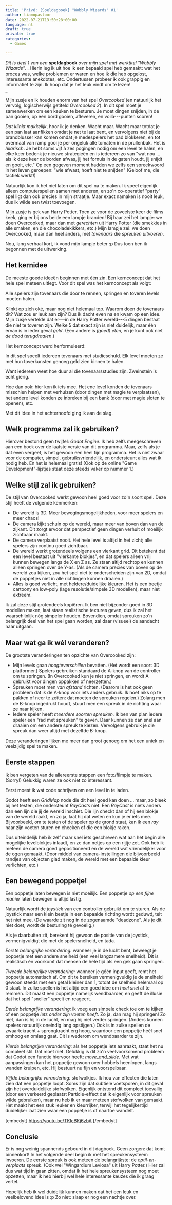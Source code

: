 ```yaml
---
title: 'Privé: [Speldagboek] "Wobbly Wizards" #1'
author: tiamopastoor
date: 2022-07-21T13:50:28+00:00
language: nl
draft: true
private: true
categories:
  - Games

---
```

_Dit is deel 1 van een_ **speldagboek** _over mijn spel met werktitel "Wobbly Wizards"_. _Hierin leg ik uit hoe ik een bepaald spel heb gemaakt: wat het proces was, welke problemen er waren en hoe ik die heb opgelost, interessante anekdotes, etc. Ondertussen probeer ik ook grappig en informatief te zijn. Ik hoop dat je het leuk vindt om te lezen!  
_ 

Mijn zusje en ik houden enorm van het spel _Overcooked_ (en natuurlijk het vervolg, logischerwijs getiteld _Overcooked 2_). In dit spel moet je samenwerken om een keuken te besturen. Je moet dingen snijden, in de pan gooien, op een bord gooien, afleveren, en voilà---punten scoren!

_Dat klinkt makkelijk_, hoor ik je denken. Wacht maar. Wacht maar totdat je een pan laat aanfikken omdat je net te laat bent, en vervolgens niet bij de brandblusser kan komen omdat je medespelers het pad blokkeren, en tot overmaat van ramp gooi je per ongeluk alle tomaten in de prullenbak. Het is _hilarisch_. Je hebt soms vijf à zes pogingen nodig om een level te halen, en elke keer bedenk je nieuwe strategieën en is iedereen zo van "wat nou ... als ik deze keer de borden afwas, jij het fornuis in de gaten houdt, jij snijdt en gooit, etc." Op een gegeven moment hadden we zelfs een spreekwoord in het leven geroepen: "wie afwast, hoeft niet te snijden" (Geloof me, die tactiek werkt!)

Natuurlijk kon ik het niet laten om dit spel na te maken. Ik speel eigenlijk alleen computerspellen samen met anderen, en zo'n co-operatief "party" spel ligt dan ook precies in mijn straatje. Maar exact namaken is nooit leuk, dus ik wilde een twist toevoegen.

Mijn zusje is gek van Harry Potter. Toen ze voor de zoveelste keer de films keek, ging er bij ons beide een lampje branden! Bij haar zei het lampje: we doen Overcooked, maar dan met _gerechten_ uit Harry Potter (die smekkies in alle smaken, en die chocoladekikkers, etc.) Mijn lampje zei: we doen Overcooked, maar dan heel anders, met _tovenaars_ die _spreuken uitvoeren_.

Nou, lang verhaal kort, ik vond mijn lampje beter :p Dus toen ben ik begonnen met de uitwerking.

## Het kernidee

De meeste goede ideeën beginnen met één zin. Een kernconcept dat het hele spel meteen uitlegt. Voor dit spel was het kernconcept als volgt:

Alle spelers zijn tovenaars die door te rennen, springen en toveren levels moeten halen.


Klinkt op zich oké, maar nog niet helemaal top. Waarom doen de tovenaars dit? Wat zou er leuk aan zijn? Dus ik dacht even na en kwam op een idee. Mijn zusje vertelde dat er---in de Harry Potter wereld---5 dingen bestaat die niet te toveren zijn. Welke 5 dat exact zijn is niet duidelijk, maar één ervan is in ieder geval _geld_. (Een andere is _(goed) eten_, en je kunt ook niet _de dood terugdraaien_.)

Het kernconcept werd herformuleerd:

In dit spel speelt iedereen tovenaars met studieschuld. Elk level moeten ze met hun toverkunsten genoeg geld zien binnen te halen.

Want iedereen weet hoe duur al die tovenaarsstudies zijn. Zweinstein is echt gierig.

Hoe dan ook: hier kon ik iets mee. Het ene level konden de tovenaars misschien helpen met verhuizen (door dingen met magie te verplaatsen), het andere level konden ze inbreken bij een bank (door met magie sloten te openen), etc.

Met dit idee in het achterhoofd ging ik aan de slag.

## Welk programma zal ik gebruiken?

Hierover bestond geen twijfel: _Godot Engine_. Ik heb zelfs meegeschreven aan een boek over de laatste versie van dit programma. Maar, zelfs als je dat even vergeet, is het gewoon een heel fijn programma. Het is niet zwaar voor de computer, simpel, gebruiksvriendelijk, en ondersteunt alles wat ik nodig heb. En het is helemaal gratis! (Ook op de online "Game Development"-lijstjes staat deze steeds vaker op nummer 1.)

## Welke stijl zal ik gebruiken?

De stijl van Overcooked werkt gewoon heel goed voor zo'n soort spel. Deze stijl heeft de volgende kenmerken:

  * De wereld is 3D. Meer bewegingsmogelijkheden, voor meer spelers en meer chaos!
  * De camera kijkt schuin op de wereld, maar meer van boven dan van de zijkant. Dit zorgt ervoor dat perspectief geen dingen verhult of moeilijk zichtbaar maakt.
  * De camera verplaatst nooit. Het hele level is altijd in het zicht; alle spelers zijn continu goed zichtbaar.
  * De wereld werkt grotendeels volgens een vierkant grid. Dit betekent dat een level bestaat uit "vierkante blokjes", en dat spelers alleen vrij kunnen bewegen langs de X en Z as. Ze staan altijd rechtop en kunnen alleen springen over de Y-as. (Als de camera precies van boven op de wereld zou kijken, zou het spel niet te onderscheiden zijn van 2D, omdat de poppetjes niet in alle richtingen kunnen draaien.)
  * Alles is goed verlicht, met heldere/duidelijke kleuren. Het is een beetje cartoony en low-poly (lage resolutie/simpele 3D modellen), maar niet extreem.

Ik zal deze stijl grotendeels kopiëren. Ik ben niet bijzonder goed in 3D modellen maken, laat staan realistische textures geven, dus ik zal het waarschijnlijk nóg simpeler houden. Bovendien, omdat spreuken zo'n belangrijk deel van het spel gaan worden, zal daar (visueel) de aandacht naar uitgaan.

## Maar wat ga ik wél veranderen?

De grootste veranderingen ten opzichte van Overcooked zijn:

  * Mijn levels gaan _hoogteverschillen_ bevatten. (Het wordt een soort 3D platformer.) Spelers gebruiken standaard de A-knop van de controller om te springen. (In Overcooked kun je niet springen, en wordt A gebruikt voor dingen oppakken of neerzetten.)
  * Spreuken moet men _van afstand_ richten. (Daarom is het ook geen probleem dat ik de A-knop voor iets anders gebruik. Ik hoef niks op te pakken of neer te zetten: dat moeten de spreuken regelen.) Zolang men de B-knop ingedrukt houdt, stuurt men een spreuk in de richting waar ze naar kijken.
  * Iedere speler heeft _meerdere soorten spreuken._ Ik ben van plan iedere speler een "rad met spreuken" te geven. Daar kunnen ze dan snel aan draaien om een andere spreuk te kiezen. Vervolgens gebruik je die spreuk dan weer altijd met dezelfde B-knop.

Deze veranderingen lijken me meer dan groot genoeg om het een uniek en veelzijdig spel te maken.

## Eerste stappen

Ik ben vergeten van de allereerste stappen een foto/filmpje te maken. (Sorry!) Gelukkig waren ze ook niet zo interessant.

Eerst moest ik wat code schrijven om een level in te laden.

Godot heeft een _GridMap_ node die dit heel goed kan doen ... maar, zo bleek bij het testen, die ondersteunt _RayCasts_ niet. Een _RayCast_ is niets anders dan een lijn die jij de wereld inschiet. Die lijn checkt dan of hij een blokje van de wereld raakt, en zo ja, laat hij dat weten en kun je er iets mee. Bijvoorbeeld, om te testen of de speler op de grond staat, kan ik een _ray_ naar zijn voeten sturen en checken of die een blokje raken.

Dus uiteindelijk heb ik zelf maar snel iets geschreven wat aan het begin alle mogelijke levelblokjes inlaadt, en ze dan netjes op een rijtje zet. Ook heb ik meteen de camera goed gepositioneerd en de wereld wat vriendelijker voor de ogen gemaakt. (Door middel van camera-instellingen die bijvoorbeeld randjes van objecten glad maken, de wereld met een bepaalde kleur verlichten, etc.)

## Een bewegend poppetje!

Een poppetje laten bewegen is niet moeilijk. Een poppetje _op een fijne manier_ laten bewegen is altijd lastig.

Natuurlijk wordt de _joystick_ van een controller gebruikt om te sturen. Als de joystick maar een klein beetje in een bepaalde richting wordt geduwd, telt het niet mee. (De waarde zit nog in de zogenaamde "deadzone". Als je dit niet doet, wordt de besturing té gevoelig.)

Als je daarbuiten zit, berekent hij gewoon de positie van de joystick, vermenigvuldigt die met de spelersnelheid, en tada.

_Eerste belangrijke verandering:_ wanneer je in de lucht bent, beweegt je poppetje met een andere snelheid (een veel langzamere snelheid). Dit is realistisch én voorkomt dat mensen de hele tijd als een gek gaan springen.

_Tweede belangrijke verandering:_ wanneer je géén input geeft, remt het poppetje automatisch af. Om dit te bereiken vermenigvuldig je de snelheid gewoon steeds met een getal kleiner dan 1, totdat de snelheid helemaal op 0 staat. In zulke spellen is het altijd een goed idee om _heel snel_ af te remmen. Dit maakt een poppetje namelijk wendbaarder, en geeft de illusie dat het spel "sneller" speelt en reageert.

_Derde belangrijke verandering:_ ik voeg een simpele check toe om te kijken of een poppetje _iets onder zijn voeten heeft_. Zo ja, dan mag hij springen! Zo niet, dan is hij in de lucht, en mag hij niet verder springen. (Anders kunnen spelers natuurlijk oneindig lang opstijgen.) Ook is in zulke spellen de zwaartekracht + sprongkracht erg hoog, waardoor een poppetje héél snel omhoog en omlaag gaat. Dit is wederom om wendbaarder te zijn.

_Vierde belangrijke verandering:_ als het poppetje iets aanraakt, staat het nu compleet stil. Dat moet niet. Gelukkig is dit zo'n veelvoorkomend probleem dat Godot een functie hiervoor heeft: _move\_and\_slide_. Met wat aanpassingen kan het poppetje gewoon over hobbels heenlopen, langs wanden kruipen, etc. Hij bestuurt nu fijn en voorspelbaar.

_Vijfde belangrijke verandering:_ stofwolkjes. Ik hou van effecten die laten zien dat een poppetje loopt. Soms zijn dat subtiele voetsporen, in dit geval zijn het overduidelijke stofwolken. Eigenlijk ontstond dit compleet toevallig (door een verkeerd geplaatst Particle-effect dat ik eigenlijk voor spreuken wilde gebruiken), maar nu heb ik er maar meteen stofwolken van gemaakt. Het maakt het een stuk leuker en kleurrijker, terwijl het tegelijkertijd duidelijker laat zien waar een poppetje is of naartoe wandelt.

[embedyt] https://youtu.be/TKIcBKj6zbA [/embedyt]

## Conclusie

Er is nog weinig spannends gebeurd in dit dagboek. Geen zorgen: dat komt binnenkort! In het volgende deel begin ik met het spreukensysteem invoeren. De eerste spreuk is ook meteen de belangrijkste: de _optil-en-verplaats_ spreuk. (Ook wel "Wingardium Leviosa" uit Harry Potter.) Hier zal dus wat tijd in gaan zitten, omdat ik het hele spreukensysteem nog moet opzetten, maar ik heb hierbij wel hele interessante keuzes die ik graag vertel.

Hopelijk heb ik wel duidelijk kunnen maken dat het een leuk en veelbelovend idee is :p Zo niet: slaap er nog een nachtje over.

&nbsp;